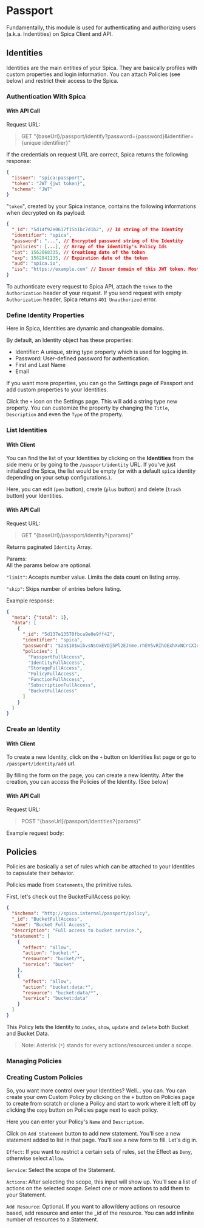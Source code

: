 # Passport

Fundamentally, this module is used for authenticating and authorizing users (a.k.a. Indentities) on Spica Client and API.

## Identities

Identities are the main entities of your Spica. They are basically profiles with custom properties and login information. You can attach Policies (see below) and restrict their access to the Spica.

### Authentication With Spica

#### With API Call

Request URL:

> GET "{baseUrl}/passport/identify?password={password}&identifier={unique identifiier}"

If the credentials on request URL are correct, Spica returns the following response:

```json
{
  "issuer": "spica:passport",
  "token": "JWT {jwt token}",
  "schema": "JWT"
}
```

"`token`", created by your Spica instance, contains the following informations when decrypted on its payload:

```json
{
  "_id": "5d14f92e0617f15b1bc7d1b2", // Id string of the Identity
  "identifier": "spica",
  "password": "...", // Encrypted password string of the Identity
  "policies": [...], // Array of the identitiy's Policy Ids
  "iat": 1562668335, // Creationg date of the token
  "exp": 1562841135, // Expiration date of the token
  "aud": "spica.io",
  "iss": "https://example.com" // Issuer domain of this JWT token. Mostly this will be the base url of your Spica instance
}
```

To authonticate every request to Spica API, attach the `token` to the `Authorization` header of your request. If you send request with empty `Authorization` header, Spica returns `401 Unauthorized` error.

### Define Identity Properties

Here in Spica, Identities are dynamic and changeable domains.

By default, an Identity object has these properties:

- Identifier: A unique, string type property which is used for logging in.
- Password: User-defined password for authentication.
- First and Last Name
- Email

If you want more properties, you can go the Settings page of Passport and add custom properties to your Identities.

Click the `+` icon on the Settings page. This will add a string type new property. You can customize the property by changing the `Title`, `Description` and even the `Type` of the property.

### List Identities

#### With Client

You can find the list of your Identities by clicking on the **Identities** from the side menu or by going to the `/passport/identity` URL. If you've just initialized the Spica, the list would be empty (or with a default `spica` identity depending on your setup configurations.).

Here, you can edit (`pen` button), create (`plus` button) and delete (`trash` button) your Identities.

#### With API Call

Request URL:

> GET "{baseUrl}/passport/identity?{params}"

Returns paginated `Identity` Array.

Params:  
All the params below are optional.

`"limit"`: Accepts number value. Limits the data count on listing array.

`"skip"`: Skips number of entries before listing.

Example response:

```json
{
  "meta": {"total": 1},
  "data": [
    {
      "_id": "5d137e13570fbca9e0e9ff42",
      "identifier": "spica",
      "password": "$2a$10$wibvsNsOxEVDj5Pl2EJnme.rhEV5vRIhOExhXvNCrCXIdRzr6F5TG",
      "policies": [
        "PassportFullAccess",
        "IdentityFullAccess",
        "StorageFullAccess",
        "PolicyFullAccess",
        "FunctionFullAccess",
        "SubscriptionFullAccess",
        "BucketFullAccess"
      ]
    }
  ]
}
```

### Create an Identity

#### With Client

To create a new Identity, click on the `+` button on Identities list page or go to `/passport/identity/add` url.

By filling the form on the page, you can create a new Identity. After the creation, you can access the Policies of the Identity. (See below)

#### With API Call

Request URL:

> POST "{baseUrl}/passport/identities?{params}"

Example request body:

## Policies

Policies are basically a set of rules which can be attached to your Identities to capsulate their behavior.

Policies made from `Statements`, the primitive rules.

First, let's check out the BucketFullAccess policy:

```json
{
  "$schema": "http://spica.internal/passport/policy",
  "_id": "BucketFullAccess",
  "name": "Bucket Full Access",
  "description": "Full access to bucket service.",
  "statement": [
    {
      "effect": "allow",
      "action": "bucket:*",
      "resource": "bucket/*",
      "service": "bucket"
    },
    {
      "effect": "allow",
      "action": "bucket:data:*",
      "resource": "bucket:data/*",
      "service": "bucket:data"
    }
  ]
}
```

This Policy lets the Identity to `index`, `show`, `update` and `delete` both Bucket and Bucket Data.

> Note: Asterisk (`*`) stands for every actions/resources under a scope.

### Managing Policies

### Creating Custom Policies

So, you want more control over your Identities? Well... you can. You can create your own Custom Policy by clicking on the `+` button on Policies page to create from scratch or clone a Policy and start to work where it left off by clicking the `copy` button on Policies page next to each policy.

Here you can enter your Policy's `Name` and `Description`.

Click on `Add Statement` button to add new statement. You'll see a new statement added to list in that page. You'll see a new form to fill. Let's dig in.

`Effect`: If you want to restrict a certain sets of rules, set the Effect as `Deny`, otherwise select `Allow`.

`Service`: Select the scope of the Statement.

`Actions`: After selecting the scope, this input will show up. You'll see a list of actions on the selected scope. Select one or more actions to add them to your Statement.

`Add Resource`: Optional. If you want to allow/deny actions on resource based, add resource and enter the \_id of the resource. You can add infinite number of resources to a Statement.

<!-- ### Understanding Statements

Statements are simple rules which allows/denies _actions_ such as `bucket:show`, `passport:identity:index` etc.

There are a few types of actions:

- `*:index`: Listing entries
- `*:show`: Getting single entry
- `*:update`: Updating or creating one entry
- `*:delete`: Deleting entry or entries -->
